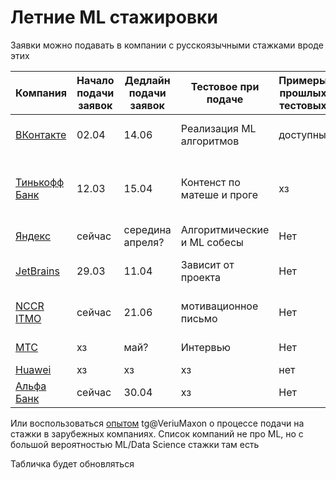 # Летние ML стажировки 

Заявки можно подавать в компании с русскоязычными стажками вроде этих

| Компания | Начало подачи заявок | Дедлайн подачи заявок | Тестовое при подаче | Примеры прошлых тестовых | Описание |
| -------- | -------------------- | --------------------- | ------------------- | ---------------- | -------- |
| [ВКонтакте](vk.com/edu) | 02.04 | 14.06 | Реализация ML алгоритмов | доступны | Рекомендации, голосовые сервисы |
| [Тинькофф Банк](https://fintech.tinkoff.ru/study/start/ml_engineer/) | 12.03 | 15.04 | Контенст по матеше и проге | хз | Рекомендации, чат-боты, NLP, лучший банк, лучший ментор |
| [Яндекс](https://yandex.ru/yaintern/int_03) | сейчас | середина апреля? | Алгоритмические и ML собесы | Нет | ML/DL 
| [JetBrains](https://internship.jetbrains.com/) | 29.03 | 11.04 | Зависит от проекта | Нет | Умные плагины, либо исследования |
| [NCCR ITMO](https://summerofcode.withgoogle.com/) | сейчас | 21.06 | мотивационное письмо | Нет | ФинТех лаборатория. ML, CV |
| [МТС](https://job.mts.ru/youth#vacancies) | хз | май? | Интервью | Нет | ML, Audio DL, Chat-bots |
| [Huawei](https://career.huawei.ru/rri/) | хз | хз | хз | нет | ML/DL |
| [Альфа Банк](https://alfabanklive.ru/ichoosealfa) | сейчас | 30.04 | хз | Нет | хз |

Или воспользоваться [опытом](https://telegra.ph/Kak-projti-na-stazhirovku-v-Bloomberg-02-02) tg@VeriuMaxon о процессе подачи на стажки в зарубежных компаниях. Список компаний не про ML, но с большой вероятностью ML/Data Science стажки там есть

Табличка будет обновляться
